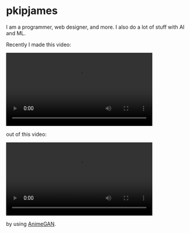 pkipjames
=========
I am a programmer, web designer, and more. I also do a lot of stuff with AI and ML.

Recently I made this video:

<video controls="true" src="https://pkipjames.github.io/animegan2-pytorch/blackpink-anime-hylt-520.mp4" height="200"></video>

out of this video:

<video controls="true" src="https://pkipjames.github.io/animegan2-pytorch/hylt.mp4" height="200"></video>

by using [AnimeGAN](https://github.com/TachibanaYoshino/AnimeGANv2).
